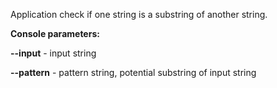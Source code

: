 Application check if one string is a substring of another string.


**Console parameters:**

**--input** - input string

**--pattern** - pattern string, potential substring of input string